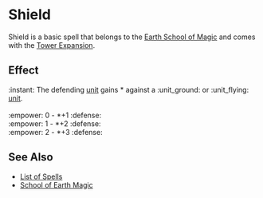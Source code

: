 # Shield

Shield is a basic spell that belongs to the [Earth School of Magic](school_of_earth_magic.md) and comes with the [Tower Expansion](../content.md).


## Effect

:instant: The defending [unit](../units.md) gains \* against a :unit_ground: or :unit_flying: [unit](../units.md).<br><br>:empower: 0 - \*+1 :defense:<br>:empower: 1 - \*+2 :defense:<br>:empower: 2 - \*+3 :defense:


## See Also

- [List of Spells](../spells.md)
- [School of Earth Magic](school_of_earth_magic.md)
